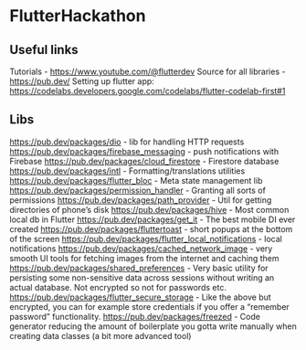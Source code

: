 # FlutterHackathon

## Useful links
Tutorials - https://www.youtube.com/@flutterdev
Source for all libraries - https://pub.dev/
Setting up flutter app: https://codelabs.developers.google.com/codelabs/flutter-codelab-first#1

## Libs
https://pub.dev/packages/dio - lib for handling HTTP requests
https://pub.dev/packages/firebase_messaging - push notifications with Firebase
https://pub.dev/packages/cloud_firestore - Firestore database
https://pub.dev/packages/intl - Formatting/translations utilities
https://pub.dev/packages/flutter_bloc - Meta state management lib
https://pub.dev/packages/permission_handler - Granting all sorts of permissions
https://pub.dev/packages/path_provider - Util for getting directories of phone’s disk
https://pub.dev/packages/hive - Most common local db in Flutter
https://pub.dev/packages/get_it - The best mobile DI ever created
https://pub.dev/packages/fluttertoast - short popups at the bottom of the screen
https://pub.dev/packages/flutter_local_notifications - local notifications
https://pub.dev/packages/cached_network_image - very smooth UI tools for fetching images from the internet and caching them
https://pub.dev/packages/shared_preferences - Very basic utility for persisting some non-sensitive data across sessions without writing an actual database. Not encrypted so not for passwords etc.
https://pub.dev/packages/flutter_secure_storage - Like the above but encrypted, you can for example store credentials if you offer a “remember password” functionality.
https://pub.dev/packages/freezed - Code generator reducing the amount of boilerplate you gotta write manually when creating data classes (a bit more advanced tool)
